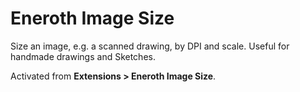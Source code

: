 # Eneroth Image Size

Size an image, e.g. a scanned drawing, by DPI and scale. Useful for handmade
drawings and Sketches.

Activated from **Extensions > Eneroth Image Size**.

